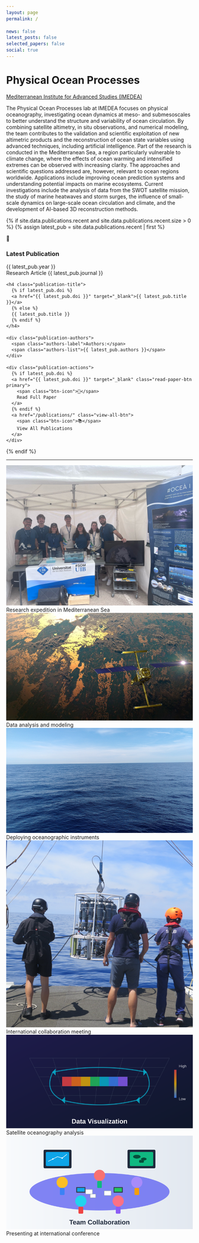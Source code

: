 ```yaml
---
layout: page
permalink: /

news: false
latest_posts: false
selected_papers: false
social: true
---
```


<div class="intro-hero">
  <h1 class="lab-title">Physical Ocean Processes</h1>
  <p class="lab-subtitle"><a href='https://imedea.uib-csic.es/'>Mediterranean Institute for Advanced Studies (IMEDEA)</a></p>
</div>

<div class="lab-overview" style="text-align: left;">
  <p>The Physical Ocean Processes lab at IMEDEA focuses on physical oceanography, investigating ocean dynamics at meso- and submesoscales to better understand the structure and variability of ocean circulation. By combining satellite altimetry, in situ observations, and numerical modeling, the team contributes to the validation and scientific exploitation of new altimetric products and the reconstruction of ocean state variables using advanced techniques, including artificial intelligence. Part of the research is conducted in the Mediterranean Sea, a region particularly vulnerable to climate change, where the effects of ocean warming and intensified extremes can be observed with increasing clarity. The approaches and scientific questions addressed are, however, relevant to ocean regions worldwide. Applications include improving ocean prediction systems and understanding potential impacts on marine ecosystems. Current investigations include the analysis of data from the SWOT satellite mission, the study of marine heatwaves and storm surges, the influence of small-scale dynamics on large-scale ocean circulation and climate, and the development of AI-based 3D reconstruction methods.</p>
</div>

<!-- Latest Publication -->
{% if site.data.publications.recent and site.data.publications.recent.size > 0 %}
{% assign latest_pub = site.data.publications.recent | first %}
<div class="latest-publication">
  <div class="section-header">
    <div class="section-icon">📄</div>
    <h3>Latest Publication</h3>
    <div class="publication-badge">{{ latest_pub.year }}</div>
  </div>
  
  <div class="publication-highlight">
    <div class="publication-meta">
      <span class="publication-type">Research Article</span>
      <span class="publication-journal">{{ latest_pub.journal }}</span>
    </div>
    
    <h4 class="publication-title">
      {% if latest_pub.doi %}
      <a href="{{ latest_pub.doi }}" target="_blank">{{ latest_pub.title }}</a>
      {% else %}
      {{ latest_pub.title }}
      {% endif %}
    </h4>
    
    <div class="publication-authors">
      <span class="authors-label">Authors:</span>
      <span class="authors-list">{{ latest_pub.authors }}</span>
    </div>
    
    <div class="publication-actions">
      {% if latest_pub.doi %}
      <a href="{{ latest_pub.doi }}" target="_blank" class="read-paper-btn primary">
        <span class="btn-icon">📖</span>
        Read Full Paper
      </a>
      {% endif %}
      <a href="/publications/" class="view-all-btn">
        <span class="btn-icon">📚</span>
        View All Publications
      </a>
    </div>
  </div>
</div>
{% endif %}

---

<!-- Research Gallery -->
<div class="photo-gallery">
  <div class="gallery-grid">
    <div class="gallery-item">
      <img src="/assets/img/gallery/research-1.jpg" alt="Research expedition">
      <div class="gallery-caption">Research expedition in Mediterranean Sea</div>
    </div>
    <div class="gallery-item">
      <img src="/assets/img/gallery/research-2.jpg" alt="Laboratory work">
      <div class="gallery-caption">Data analysis and modeling</div>
    </div>
    <div class="gallery-item">
      <img src="/assets/img/gallery/research-3.jpg" alt="Field instruments">
      <div class="gallery-caption">Deploying oceanographic instruments</div>
    </div>
    <div class="gallery-item">
      <img src="/assets/img/gallery/research-4.jpg" alt="Team collaboration">
      <div class="gallery-caption">International collaboration meeting</div>
    </div>
    <div class="gallery-item">
      <img src="/assets/img/gallery/research-5.jpg" alt="Satellite data">
      <div class="gallery-caption">Satellite oceanography analysis</div>
    </div>
    <div class="gallery-item">
      <img src="/assets/img/gallery/research-6.jpg" alt="Conference presentation">
      <div class="gallery-caption">Presenting at international conference</div>
    </div>
  </div>
</div>